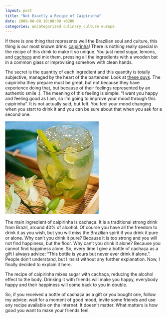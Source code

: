 ```yaml
---
layout: post
title: "Not Exactly a Recipe of Caipirinha"
date: 2009-06-08 10:00:00 +0200
categories: uncategorized culinary culture europe
---
```


If there is one thing that represents well the Brazilian soul and culture, this thing is our most known drink: <a href="http://en.wikipedia.org/wiki/Caipirinha">caipirinha</a>! There is nothing really special in the recipe of this drink to make it so unique. You just need sugar, lemons, and <a href="http://en.wikipedia.org/wiki/Cacha%C3%A7a">cachaça</a> and mix them, pressing all the ingredients with a wooden bat in a common glass or improvising somehow with clean hands. 

The secret is the quantity of each ingredient and this quantity is totally subjective, managed by the heart of the bartender. Look at <a href="http://www.usatoday.com/travel/destinations/2007-02-15-brazil-cachaca_x.htm">these guys</a>. The caipirinha they prepare must be great, but not because they have experience doing that, but because of their feelings represented by an authentic smile :). The meaning of this feeling is simple: “I want you happy and feeling good as I am, so I’m going to improve your mood through this caipirinha”. It is not actually said, but felt. You feel your mood changing when you start to drink it and you can be sure about that when you ask for a second one.

<a href="http://69.89.31.239/~hildeber/wp-content/uploads/2009/06/caipirinha-2.jpg">![caipirinha-2-300x297.jpg](/images/posts/caipirinha-2-300x297.jpg)</a>

The main ingredient of caipirinha is cachaça. It is a traditional strong drink from Brazil, around 40% of alcohol. Of course you have all the freedom to drink it as you wish, but you will miss the Brazilian spirit if you drink it pure or alone. Why can’t you drink it pure? Because it is too strong and you will not find happiness, but the floor. Why can’t you drink it alone? Because you cannot find happiness alone. So, every time I give a bottle of cachaça as a gift I always advice: “This bottle is yours but never ever drink it alone.”. People don’t understand, but I insist without any further explanation. Now, I finally decided to explain it here.

The recipe of caipirinha mixes sugar with cachaça, reducing the alcohol effect to the body. Drinking it with friends will make you happy, everybody happy and their happiness will come back to you in double.

So, if you received a bottle of cachaça as a gift or you bought one, follow my advice: wait for a moment of good mood, invite some friends and use any recipe available on the internet. It doesn’t matter. What matters is how good you want to make your friends feel.
